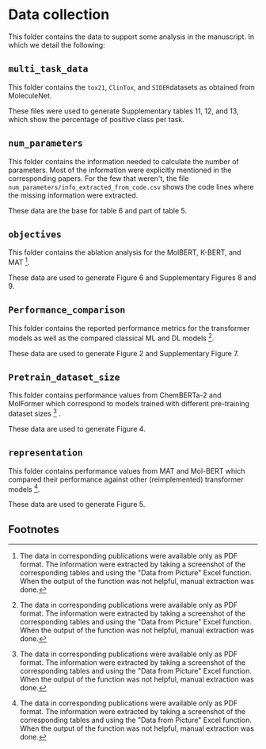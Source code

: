 # Data collection

This folder contains the data to support some analysis in the manuscript. In which we detail the following:

## `multi_task_data` 
This folder contains the `tox21`, `ClinTox`, and `SIDER`datasets as obtained from MoleculeNet. 

These files were used to generate Supplementary tables 11, 12, and 13, which show the percentage of positive class per 
task.

## `num_parameters`
This folder contains the information needed to calculate the number of parameters. Most of the information were 
explicitly mentioned in the corresponding papers. For the few that weren't, the file 
`num_parameters/info_extracted_from_code.csv` shows the code lines where the missing information were extracted. 

These data are the base for table 6 and part of table 5.

## `objectives`

This folder contains the ablation analysis for the MolBERT, K-BERT, and MAT  [^1]. 

These data are used to generate Figure 6 and Supplementary Figures 8 and 9.

## `Performance_comparison`
This folder contains the reported performance metrics for the transformer models as well as the compared classical ML 
and DL models [^1].

These data are used to generate Figure 2 and Supplementary Figure 7.

## `Pretrain_dataset_size`
This folder contains performance values from ChemBERTa-2 and MolFormer which correspond to models trained with different pre-training 
dataset sizes [^1] .

These data are used to generate Figure 4.

## `representation`
This folder contains performance values from MAT and Mol-BERT which compared their performance against other 
(reimplemented) transformer models [^1]. 

These data are used to generate Figure 5.



## Footnotes
[^1]: The data in corresponding 
publications were available only as PDF format. The information were extracted by taking a screenshot of the 
corresponding tables and using the "Data from Picture" Excel function. When the output of the function was not helpful, 
manual extraction was done.

